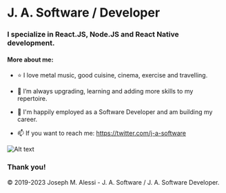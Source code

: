 # J. A. Software / Developer

### I specialize in React.JS, Node.JS and React Native development.

#### More about me:

- ⭐ I love metal music, good cuisine, cinema, exercise and travelling.
- 🌱 I’m always upgrading, learning and adding more skills to my repertoire.
- 🔭 I'm happily employed as a Software Developer and am building my career.

- 📫 If you want to reach me: https://twitter.com/j-a-software

![Alt text](https://avatars.githubusercontent.com/u/46306007?v=4 "J. A. Software / Developer logo with text containing: 'Twitter profile'")

### Thank you!

© 2019-2023 Joseph M. Alessi - J. A. Software / J. A. Software Developer.
